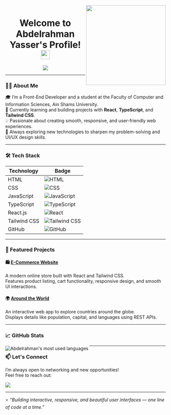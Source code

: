 <img width="250" align="right" src="https://c.tenor.com/_DOBjnGspYAAAAAM/code-coding.gif">

<h1 align="center">Welcome to Abdelrahman Yasser's Profile! <img src="https://media.giphy.com/media/hvRJCLFzcasrR4ia7z/giphy.gif" width="28"></h1>

<p align="center">
  <a href="https://github.com/DenverCoder1/readme-typing-svg">
    <img src="https://readme-typing-svg.herokuapp.com/?lines=Front-End%20Developer;React%20Enthusiast;Creative%20UI%20Builder;Always%20Learning%20New%20Things&font=Fira%20Code&center=true&width=500&height=45&color=blue&vCenter=true&size=22">
  </a>
</p>

---

### 👨‍💻 About Me

🎓 I’m a Front-End Developer and a student at the Faculty of Computer and Information Sciences, Ain Shams University.  
🌱 Currently learning and building projects with **React**, **TypeScript**, and **Tailwind CSS**.  
💡 Passionate about creating smooth, responsive, and user-friendly web experiences.  
🚀 Always exploring new technologies to sharpen my problem-solving and UI/UX design skills.  

---

### 🛠️ Tech Stack

| Technology | Badge |
|-------------|--------|
| HTML | ![HTML](https://img.shields.io/badge/-HTML-05122A?style=flat&logo=HTML5) |
| CSS | ![CSS](https://img.shields.io/badge/-CSS-05122A?style=flat&logo=CSS3&logoColor=1572B6) |
| JavaScript | ![JavaScript](https://img.shields.io/badge/-JavaScript-05122A?style=flat&logo=javascript) |
| TypeScript | ![TypeScript](https://img.shields.io/badge/-TypeScript-05122A?style=flat&logo=typescript) |
| React.js | ![React](https://img.shields.io/badge/-React-05122A?style=flat&logo=react) |
| Tailwind CSS | ![Tailwind CSS](https://img.shields.io/badge/-TailwindCSS-05122A?style=flat&logo=tailwind-css) |
| GitHub | ![GitHub](https://img.shields.io/badge/-GitHub-05122A?style=flat&logo=github) |

---

### 🌟 Featured Projects

#### 🛍️ [E-Commerce Website](https://e-commerce-six-murex-52.vercel.app/)
A modern online store built with React and Tailwind CSS.  
Features product listing, cart functionality, responsive design, and smooth UI interactions.

#### 🌍 [Around the World](https://around-the-world-mauve.vercel.app/)
An interactive web app to explore countries around the globe.  
Displays details like population, capital, and languages using REST APIs.

---

### 📈 GitHub Stats
<img align="left" src="https://github-readme-stats.vercel.app/api/top-langs?username=abdoyasser702&show_icons=true&locale=en&layout=compact&theme=radical" alt="Abdelrahman's most used languages" />

---

### 📫 Let's Connect

I’m always open to networking and new opportunities!  
Feel free to reach out:

<a href="https://www.linkedin.com/in/abdelrahman-yasser-006675327/" target="_blank"><img src="https://img.shields.io/badge/-Abdelrahman%20Yasser-0077B5?style=for-the-badge&logo=Linkedin&logoColor=white"/></a>

---

⭐ *“Building interactive, responsive, and beautiful user interfaces — one line of code at a time.”*
